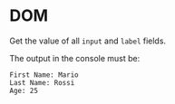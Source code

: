 # DOM
Get the value of all `input` and `label` fields.

The output in the console must be:

```
First Name: Mario
Last Name: Rossi
Age: 25
```
